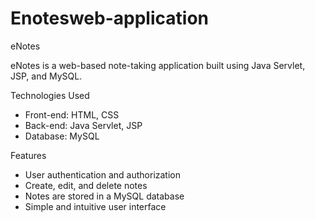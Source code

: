 # Enotesweb-application
eNotes

eNotes is a web-based note-taking application built using Java Servlet, JSP, and MySQL.

Technologies Used
- Front-end: HTML, CSS
- Back-end: Java Servlet, JSP
- Database: MySQL

Features
- User authentication and authorization
- Create, edit, and delete notes
- Notes are stored in a MySQL database
- Simple and intuitive user interface

